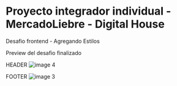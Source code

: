 # Proyecto integrador individual - MercadoLiebre - Digital House

Desafio frontend - Agregando Estilos


Preview del desafio finalizado

HEADER
![image 4](https://user-images.githubusercontent.com/118026671/208577472-5ccf10bf-2179-4731-b932-c00d0edf3220.png)

FOOTER
![image 3](https://user-images.githubusercontent.com/118026671/208577635-efd305de-6b48-4e38-ba38-3151389c750b.png)
